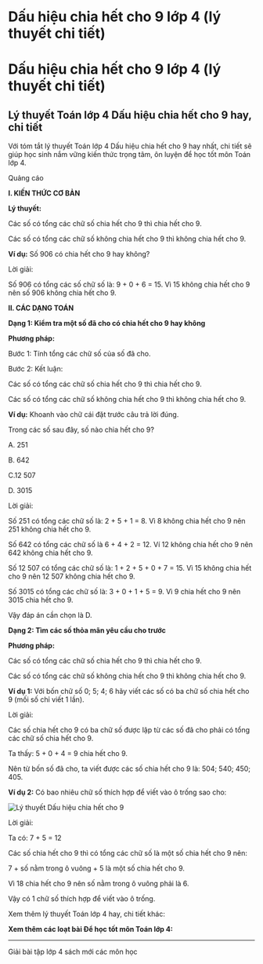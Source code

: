# Dấu hiệu chia hết cho 9 lớp 4 (lý thuyết chi tiết)

# Dấu hiệu chia hết cho 9 lớp 4 (lý thuyết chi tiết)

## Lý thuyết Toán lớp 4 Dấu hiệu chia hết cho 9 hay, chi tiết

Với tóm tắt lý thuyết Toán lớp 4 Dấu hiệu chia hết cho 9 hay nhất, chi tiết sẽ giúp học sinh nắm vững kiến thức trọng tâm, ôn luyện để học tốt môn Toán lớp 4.

Quảng cáo

**I. KIẾN THỨC CƠ BẢN**

**Lý thuyết:**

Các số có tổng các chữ số chia hết cho 9 thì chia hết cho 9.

Các số có tổng các chữ số không chia hết cho 9 thì không chia hết cho 9.

**Ví dụ:** Số 906 có chia hết cho 9 hay không?

Lời giải: 

Số 906 có tổng các số chữ số là: 9 + 0 + 6 = 15. Vì 15 không chia hết cho 9 nên số 906 không chia hết cho 9. 

**II. CÁC DẠNG TOÁN**

**Dạng 1: Kiểm tra một số đã cho có chia hết cho 9 hay không**

**Phương pháp:**

Bước 1: Tính tổng các chữ số của số đã cho.

Bước 2: Kết luận:

Các số có tổng các chữ số chia hết cho 9 thì chia hết cho 9.

Các số có tổng các chữ số không chia hết cho 9 thì không chia hết cho 9.

**Ví dụ:** Khoanh vào chữ cái đặt trước câu trả lời đúng.

Trong các số sau đây, số nào chia hết cho 9? 

A. 251

B. 642

C.12 507

D. 3015

Lời giải: 

Số 251 có tổng các chữ số là: 2 + 5 + 1 = 8. Vì 8 không chia hết cho 9 nên 251 không chia hết cho 9.

Số 642 có tổng các chữ số là 6 + 4 + 2 = 12. Ví 12 không chia hết cho 9 nên 642 không chia hết cho 9.

Số 12 507 có tổng các chữ số là: 1 + 2 + 5 + 0 + 7 = 15. Vì 15 không chia hết cho 9 nên 12 507 không chia hết cho 9.

Số 3015 có tổng các chữ số là: 3 + 0 + 1 + 5 = 9. Vì 9 chia hết cho 9 nên 3015 chia hết cho 9.

Vậy đáp án cần chọn là D.

**Dạng 2: Tìm các số thỏa mãn yêu cầu cho trước**

**Phương pháp:**

Các số có tổng các chữ số chia hết cho 9 thì chia hết cho 9.

Các số có tổng các chữ số không chia hết cho 9 thì không chia hết cho 9.

**Ví dụ 1:** Với bốn chữ số 0; 5; 4; 6 hãy viết các số có ba chữ số chia hết cho 9 (mối số chỉ viết 1 lần).

Lời giải: 

Các số chia hết cho 9 có ba chữ số được lập từ các số đã cho phải có tổng các chữ số chia hết cho 9. 

Ta thấy: 5 + 0 + 4 = 9 chia hết cho 9. 

Nên từ bốn số đã cho, ta viết được các số chia hết cho 9 là: 504; 540; 450; 405.

**Ví dụ 2:** Có bao nhiêu chữ số thích hợp để viết vào ô trống sao cho: 

![Lý thuyết Dấu hiệu chia hết cho 9](https://vietjack.com/giai-toan-lop-4/images/ly-thuyet-dau-hieu-chia-het-cho-9-94971.png)

Lời giải: 

Ta có: 7 + 5 = 12

Các số chia hết cho 9 thì có tổng các chữ số là một số chia hết cho 9 nên:

7 + số nằm trong ô vuông + 5 là một số chia hết cho 9.

Vì 18 chia hết cho 9 nên số nằm trong ô vuông phải là 6.

Vậy có 1 chữ số thích hợp để viết vào ô trống. 

Xem thêm lý thuyết Toán lớp 4 hay, chi tiết khác:

**Xem thêm các loạt bài Để học tốt môn Toán lớp 4:**

* * *

Giải bài tập lớp 4 sách mới các môn học
